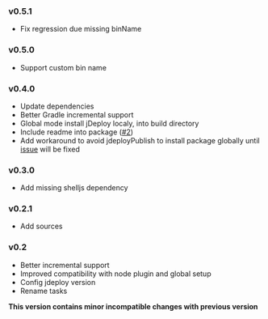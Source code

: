 ### v0.5.1

- Fix regression due missing binName

### v0.5.0

- Support custom bin name

### v0.4.0

- Update dependencies
- Better Gradle incremental support
- Global mode install jDeploy localy, into build directory
- Include readme into package ([#2](https://github.com/neworld/gradle-jdeploy-plugin/issues/2))
- Add workaround to avoid jdeployPublish to install package globally until [issue](https://github.com/shannah/jdeploy/issues/6) will be fixed

### v0.3.0

- Add missing shelljs dependency

### v0.2.1

- Add sources

### v0.2

- Better incremental support
- Improved compatibility with node plugin and global setup
- Config jdeploy version
- Rename tasks

**This version contains minor incompatible changes with previous version**
